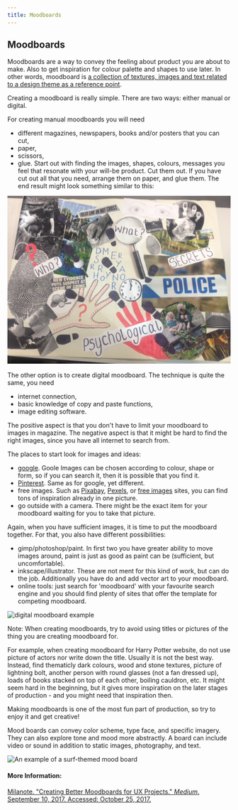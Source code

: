 ```yaml
---
title: Moodboards
---
```

## Moodboards

Moodboards are a way to convey the feeling about product you are about to make. Also to get inspiration for colour palette and shapes to use later. In other words, moodboard is <a href="http://www.creativebloq.com/graphic-design/mood-boards-812470">a collection of textures, images and text related to a design theme as a reference point</a>.

Creating a moodboard is really simple. There are two ways: either manual or digital.

For creating manual moodboards you will need 
- different magazines, newspapers, books and/or posters that you can cut, 
- paper, 
- scissors,
- glue. 
Start out with finding the images, shapes, colours, messages you feel that resonate with your will-be product. 
Cut them out. 
If you have cut out all that you need, arrange them on paper, and glue them.
The end result might look something similar to this:

![papercut moodboard](https://raw.githubusercontent.com/ejke/ejke.github.io/master/else/moodboard.jpg)


The other option is to create digital moodboard. The technique is quite the same, you need
- internet connection,
- basic knowledge of copy and paste functions,
- image editing software.

The positive aspect is that you don't have to limit your moodboard to images in magazine. The negative aspect is that it might be hard to find the right images, since you have all internet to search from. 

The places to start look for images and ideas:
- <a href="https://images.google.co.uk/">google</a>. Goole Images can be chosen according to colour, shape or form, so if you can search it, then it is possible that you find it.
- <a href="https://www.pinterest.dk/">Pinterest</a>. Same as for google, yet different.
- free images. Such as <a href="https://pixabay.com/">Pixabay</a>, <a href="https://www.pexels.com/">Pexels</a>, or <a href="http://www.freeimages.com/">free images</a> sites, you can find tons of inspiration already in one picture.
- go outside with a camera. There might be the exact item for your moodboard waiting for you to take that picture. 

Again, when you have sufficient images, it is time to put the moodboard together. For that, you also have different possibilities:
- gimp/photoshop/paint. In first two you have greater ability to move images around, paint is just as good as paint can be (sufficient, but uncomfortable).
- inkscape/illustrator. These are not ment for this kind of work, but can do the job. Additionally you have do and add vector art to your moodboard.
- online tools: just search for 'moodboard' with your favourite search engine and you should find plenty of sites that offer the template for competing moodboard.

![digital moodboard example](http://stuckwithpins.com/blog/wp-content/uploads/2015/08/moodboard-s2s.jpg)


Note: 
When creating moodboards, try to avoid using titles or pictures of the thing you are creating moodboard for. 

For example, when creating moodboard for Harry Potter website, do not use picture of actors nor write down the title. Usually it is not the best way. Instead, find thematicly dark colours, wood and stone textures, picture of lightning bolt, another person with round glasses (not a fan dressed up), loads of books stacked on top of each other, boiling cauldron, etc. It might seem hard in the beginning, but it gives more inspiration on the later stages of production - and you might need that inspiration then. 

Making moodboards is one of the most fun part of production, so try to enjoy it and get creative!

Mood boards can convey color scheme, type face, and specific imagery.  They can also explore tone and mood more abstractly.  A board can include video or sound in addition to static images, photography, and text.

![An example of a surf-themed mood board](https://cdn-images-1.medium.com/max/1600/1*9qVOw8uDg8oOOevWmYUozQ.jpeg)

#### More Information:
<!-- Please add any articles you think might be helpful to read before writing the article -->
<a href='https://uxplanet.org/creating-better-moodboards-for-ux-projects-381d4d6daf70'>Milanote. "Creating Better Moodboards for UX Projects." <i>Medium</i>.  September 10, 2017.  Accessed: October 25, 2017.</a>


